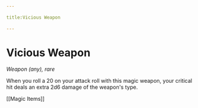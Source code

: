 --- 
title:Vicious Weapon 
---
# Vicious Weapon

*Weapon (any), rare*

When you roll a 20 on your attack roll with this magic weapon, your critical hit deals an extra 2d6 damage of the weapon's type.


[[Magic Items]]
